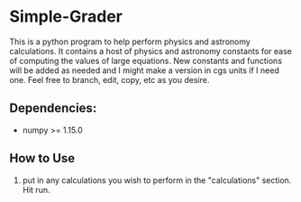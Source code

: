 # Simple-Grader
This is a python program to help perform physics and astronomy calculations.  It contains a host of physics and astronomy constants for ease of computing the values of large equations.  New constants and functions will be added as needed and I might make a version in cgs units if I need one. Feel free to branch, edit, copy, etc as you desire.

## Dependencies:
* numpy >= 1.15.0


## How to Use

1. put in any calculations you wish to perform in the "calculations" section.  Hit run. 
